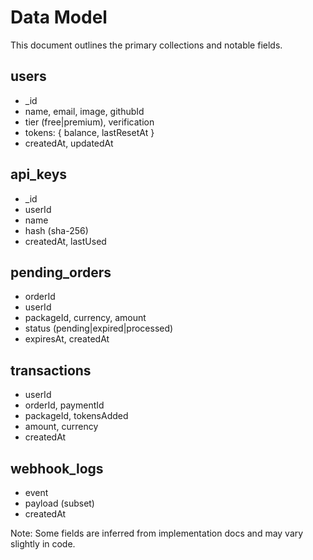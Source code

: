 # Data Model

This document outlines the primary collections and notable fields.

## users
- _id
- name, email, image, githubId
- tier (free|premium), verification
- tokens: { balance, lastResetAt }
- createdAt, updatedAt

## api_keys
- _id
- userId
- name
- hash (sha-256)
- createdAt, lastUsed

## pending_orders
- orderId
- userId
- packageId, currency, amount
- status (pending|expired|processed)
- expiresAt, createdAt

## transactions
- userId
- orderId, paymentId
- packageId, tokensAdded
- amount, currency
- createdAt

## webhook_logs
- event
- payload (subset)
- createdAt

Note: Some fields are inferred from implementation docs and may vary slightly in code.
